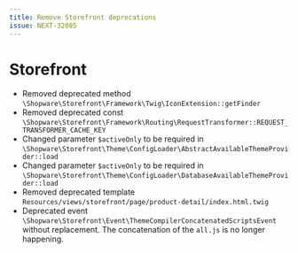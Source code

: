 ```yaml
---
title: Remove Storefront deprecations
issue: NEXT-32085
---
```

# Storefront
* Removed deprecated method `\Shopware\Storefront\Framework\Twig\IconExtension::getFinder`
* Removed deprecated const `\Shopware\Storefront\Framework\Routing\RequestTransformer::REQUEST_TRANSFORMER_CACHE_KEY`
* Changed parameter `$activeOnly` to be required in `\Shopware\Storefront\Theme\ConfigLoader\AbstractAvailableThemeProvider::load`
* Changed parameter `$activeOnly` to be required in `\Shopware\Storefront\Theme\ConfigLoader\DatabaseAvailableThemeProvider::load`
* Removed deprecated template `Resources/views/storefront/page/product-detail/index.html.twig`
* Deprecated event `\Shopware\Storefront\Event\ThemeCompilerConcatenatedScriptsEvent` without replacement. The concatenation of the `all.js` is no longer happening.
